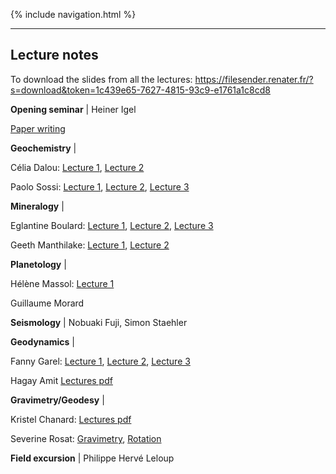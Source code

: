 
{% include navigation.html %}

---

## Lecture notes

To download the slides from all the lectures: https://filesender.renater.fr/?s=download&token=1c439e65-7627-4815-93c9-e1761a1c8cd8

**Opening seminar** \| Heiner Igel

[Paper writing](/LecturesNotes/paperwriting_leshouches_igel.pdf)

**Geochemistry** \| 

Célia Dalou: [Lecture 1](/LecturesNotes/F_and_Cl_lecture_Dalou_Houches_2022.pdf), [Lecture 2](/LecturesNotes/Missing_N_Dalou_Houches_2022.pdf)

Paolo Sossi: [Lecture 1](/LecturesNotes/LesHouches_Geochem1_Mantle_heterogeneity.pdf), [Lecture 2](/LecturesNotes/LesHouches_2_Isotope_Fractionation_HighT_ex_redox_ext.pdf), [Lecture 3](/LecturesNotes/LesHouches_3_Building_planetary_atmospheres_from_magma_oceans.pdf)

**Mineralogy** \| 

Eglantine Boulard: [Lecture 1](/LecturesNotes/houches22_Boulard_1_MineralPhysics.pdf), [Lecture 2](/LecturesNotes/houches22_Boulard_2_MantleMineralogy.pdf), [Lecture 3](/LecturesNotes/houches22_Boulard_3_DeepCarbon.pdf)

Geeth Manthilake: [Lecture 1](/LecturesNotes/Grad_School_Les_Houches_2022_Manthilake_P1.pdf), [Lecture 2](/LecturesNotes/Grad_School_Les_Houches_2022_Manthilake_P2.pdf)

**Planetology** \| 

Hélène Massol: [Lecture 1](/LecturesNotes/Planetology.pdf)

Guillaume Morard

**Seismology** \| Nobuaki Fuji, Simon Staehler

**Geodynamics** \| 

Fanny Garel:  [Lecture 1](/LecturesNotes/F_Garel_DeepEarth22_LesHouches_1_mantle_dynamics.pdf), [Lecture 2](/LecturesNotes/F_Garel_DeepEarth22_LesHouches_2_mantle_effective_rheology.pdf), [Lecture 3](/LecturesNotes/F_Garel_DeepEarth22_LesHouches_3_dynamical_plates_and_slabs.pdf)

Hagay Amit [Lectures pdf](/LecturesNotes/dynamo_LesHouches_2022.pdf)

**Gravimetry/Geodesy** \| 

Kristel Chanard: [Lectures pdf](/LecturesNotes/DeepEarth_LesHouches_GIA_KChanard_2022.pdf)

Severine Rosat: [Gravimetry](/LecturesNotes/Rosat_Cours_Gravi_light.pdf), [Rotation](/LecturesNotes/Rosat_Cours_Rotation_light.pdf)

**Field excursion** \| Philippe Hervé Leloup
